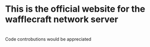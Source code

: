 # This is the official website for the wafflecraft network server

#
Code controbutions would be appreciated
